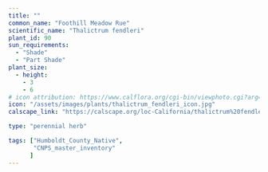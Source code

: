 ```yaml
---
title: ""
common_name: "Foothill Meadow Rue"
scientific_name: "Thalictrum fendleri"
plant_id: 90
sun_requirements:
  - "Shade"
  - "Part Shade"
plant_size:
  - height: 
    - 3
    - 6
# icon attribution: https://www.calflora.org/cgi-bin/viewphoto.cgi?arg=/app/up/mg/126/mg37835-0.jpg 
icon: "/assets/images/plants/thalictrum_fendleri_icon.jpg"
calscape_link: "https://calscape.org/loc-California/thalictrum%20fendleri(%20)"

type: "perennial herb"

tags: ["Humboldt_County_Native",
       "CNPS_master_inventory"
      ]
---
```


